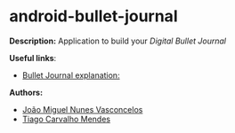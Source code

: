 # android-bullet-journal  
**Description:** Application to build your *Digital Bullet Journal*

**Useful links**:   
* [Bullet Journal explanation:](https://medium.com/umblernews/bullet-journal-um-guia-para-iniciantes-b826a49e3bd0)

**Authors:**  
* [João Miguel Nunes Vasconcelos](https://github.com/jmnmv12)
* [Tiago Carvalho Mendes](https://github.com/tiagocmendes)
